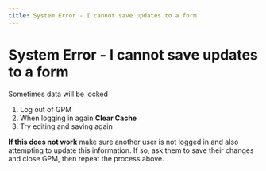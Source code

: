 ```yaml
---
title: System Error - I cannot save updates to a form
---
```


# System Error - I cannot save updates to a form

Sometimes data will be locked

1. Log out of GPM
2. When logging in again **Clear Cache**
3. Try editing and saving again

**If this does not work** make sure another user is not logged in and also attempting to update this information. If so, ask them to save their changes and close GPM, then repeat the process above.
